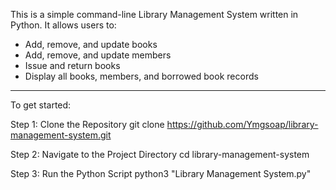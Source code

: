 This is a simple command-line Library Management System written in Python. It allows users to:

- Add, remove, and update books
- Add, remove, and update members
- Issue and return books
- Display all books, members, and borrowed book records

- ----------------------

To get started:

Step 1: Clone the Repository
  git clone https://github.com/Ymgsoap/library-management-system.git

Step 2: Navigate to the Project Directory
  cd library-management-system

Step 3: Run the Python Script
  python3 "Library Management System.py"

